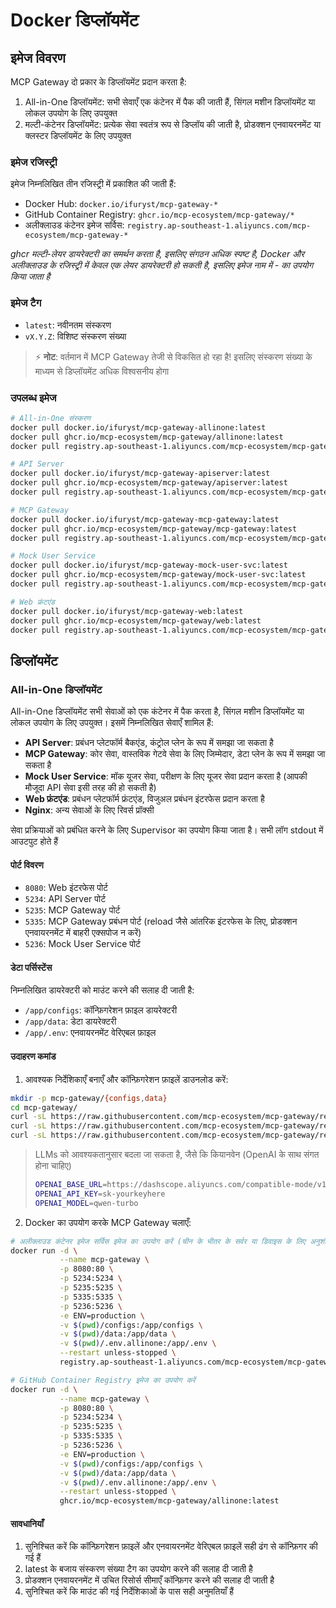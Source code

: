 # Docker डिप्लॉयमेंट

## इमेज विवरण

MCP Gateway दो प्रकार के डिप्लॉयमेंट प्रदान करता है:
1. All-in-One डिप्लॉयमेंट: सभी सेवाएँ एक कंटेनर में पैक की जाती हैं, सिंगल मशीन डिप्लॉयमेंट या लोकल उपयोग के लिए उपयुक्त
2. मल्टी-कंटेनर डिप्लॉयमेंट: प्रत्येक सेवा स्वतंत्र रूप से डिप्लॉय की जाती है, प्रोडक्शन एनवायरनमेंट या क्लस्टर डिप्लॉयमेंट के लिए उपयुक्त

### इमेज रजिस्ट्री

इमेज निम्नलिखित तीन रजिस्ट्री में प्रकाशित की जाती हैं:
- Docker Hub: `docker.io/ifuryst/mcp-gateway-*`
- GitHub Container Registry: `ghcr.io/mcp-ecosystem/mcp-gateway/*`
- अलीक्लाउड कंटेनर इमेज सर्विस: `registry.ap-southeast-1.aliyuncs.com/mcp-ecosystem/mcp-gateway-*`

*ghcr मल्टी-लेयर डायरेक्टरी का समर्थन करता है, इसलिए संगठन अधिक स्पष्ट है, Docker और अलीक्लाउड के रजिस्ट्री में केवल एक लेयर डायरेक्टरी हो सकती है, इसलिए इमेज नाम में - का उपयोग किया जाता है*

### इमेज टैग

- `latest`: नवीनतम संस्करण
- `vX.Y.Z`: विशिष्ट संस्करण संख्या

> ⚡ **नोट**: वर्तमान में MCP Gateway तेजी से विकसित हो रहा है! इसलिए संस्करण संख्या के माध्यम से डिप्लॉयमेंट अधिक विश्वसनीय होगा

### उपलब्ध इमेज

```bash
# All-in-One संस्करण
docker pull docker.io/ifuryst/mcp-gateway-allinone:latest
docker pull ghcr.io/mcp-ecosystem/mcp-gateway/allinone:latest
docker pull registry.ap-southeast-1.aliyuncs.com/mcp-ecosystem/mcp-gateway-allinone:latest

# API Server
docker pull docker.io/ifuryst/mcp-gateway-apiserver:latest
docker pull ghcr.io/mcp-ecosystem/mcp-gateway/apiserver:latest
docker pull registry.ap-southeast-1.aliyuncs.com/mcp-ecosystem/mcp-gateway-apiserver:latest

# MCP Gateway
docker pull docker.io/ifuryst/mcp-gateway-mcp-gateway:latest
docker pull ghcr.io/mcp-ecosystem/mcp-gateway/mcp-gateway:latest
docker pull registry.ap-southeast-1.aliyuncs.com/mcp-ecosystem/mcp-gateway-mcp-gateway:latest

# Mock User Service
docker pull docker.io/ifuryst/mcp-gateway-mock-user-svc:latest
docker pull ghcr.io/mcp-ecosystem/mcp-gateway/mock-user-svc:latest
docker pull registry.ap-southeast-1.aliyuncs.com/mcp-ecosystem/mcp-gateway-mock-user-svc:latest

# Web फ्रंटएंड
docker pull docker.io/ifuryst/mcp-gateway-web:latest
docker pull ghcr.io/mcp-ecosystem/mcp-gateway/web:latest
docker pull registry.ap-southeast-1.aliyuncs.com/mcp-ecosystem/mcp-gateway-web:latest
```

## डिप्लॉयमेंट

### All-in-One डिप्लॉयमेंट

All-in-One डिप्लॉयमेंट सभी सेवाओं को एक कंटेनर में पैक करता है, सिंगल मशीन डिप्लॉयमेंट या लोकल उपयोग के लिए उपयुक्त। इसमें निम्नलिखित सेवाएँ शामिल हैं:
- **API Server**: प्रबंधन प्लेटफॉर्म बैकएंड, कंट्रोल प्लेन के रूप में समझा जा सकता है
- **MCP Gateway**: कोर सेवा, वास्तविक गेटवे सेवा के लिए जिम्मेदार, डेटा प्लेन के रूप में समझा जा सकता है
- **Mock User Service**: मॉक यूजर सेवा, परीक्षण के लिए यूजर सेवा प्रदान करता है (आपकी मौजूदा API सेवा इसी तरह की हो सकती है)
- **Web फ्रंटएंड**: प्रबंधन प्लेटफॉर्म फ्रंटएंड, विजुअल प्रबंधन इंटरफेस प्रदान करता है
- **Nginx**: अन्य सेवाओं के लिए रिवर्स प्रॉक्सी

सेवा प्रक्रियाओं को प्रबंधित करने के लिए Supervisor का उपयोग किया जाता है। सभी लॉग stdout में आउटपुट होते हैं

#### पोर्ट विवरण

- `8080`: Web इंटरफेस पोर्ट
- `5234`: API Server पोर्ट
- `5235`: MCP Gateway पोर्ट
- `5335`: MCP Gateway प्रबंधन पोर्ट (reload जैसे आंतरिक इंटरफेस के लिए, प्रोडक्शन एनवायरनमेंट में बाहरी एक्सपोज न करें)
- `5236`: Mock User Service पोर्ट

#### डेटा पर्सिस्टेंस

निम्नलिखित डायरेक्टरी को माउंट करने की सलाह दी जाती है:
- `/app/configs`: कॉन्फ़िगरेशन फ़ाइल डायरेक्टरी
- `/app/data`: डेटा डायरेक्टरी
- `/app/.env`: एनवायरनमेंट वेरिएबल फ़ाइल

#### उदाहरण कमांड

1. आवश्यक निर्देशिकाएँ बनाएँ और कॉन्फ़िगरेशन फ़ाइलें डाउनलोड करें:

```bash
mkdir -p mcp-gateway/{configs,data}
cd mcp-gateway/
curl -sL https://raw.githubusercontent.com/mcp-ecosystem/mcp-gateway/refs/heads/main/configs/apiserver.yaml -o configs/apiserver.yaml
curl -sL https://raw.githubusercontent.com/mcp-ecosystem/mcp-gateway/refs/heads/main/configs/mcp-gateway.yaml -o configs/mcp-gateway.yaml
curl -sL https://raw.githubusercontent.com/mcp-ecosystem/mcp-gateway/refs/heads/main/.env.example -o .env.allinone
```

> LLMs को आवश्यकतानुसार बदला जा सकता है, जैसे कि कियानवेन (OpenAI के साथ संगत होना चाहिए)
> ```bash
> OPENAI_BASE_URL=https://dashscope.aliyuncs.com/compatible-mode/v1/
> OPENAI_API_KEY=sk-yourkeyhere
> OPENAI_MODEL=qwen-turbo
> ```

2. Docker का उपयोग करके MCP Gateway चलाएँ:

```bash
# अलीक्लाउड कंटेनर इमेज सर्विस इमेज का उपयोग करें (चीन के भीतर के सर्वर या डिवाइस के लिए अनुशंसित)
docker run -d \
           --name mcp-gateway \
           -p 8080:80 \
           -p 5234:5234 \
           -p 5235:5235 \
           -p 5335:5335 \
           -p 5236:5236 \
           -e ENV=production \
           -v $(pwd)/configs:/app/configs \
           -v $(pwd)/data:/app/data \
           -v $(pwd)/.env.allinone:/app/.env \
           --restart unless-stopped \
           registry.ap-southeast-1.aliyuncs.com/mcp-ecosystem/mcp-gateway-allinone:latest

# GitHub Container Registry इमेज का उपयोग करें
docker run -d \
           --name mcp-gateway \
           -p 8080:80 \
           -p 5234:5234 \
           -p 5235:5235 \
           -p 5335:5335 \
           -p 5236:5236 \
           -e ENV=production \
           -v $(pwd)/configs:/app/configs \
           -v $(pwd)/data:/app/data \
           -v $(pwd)/.env.allinone:/app/.env \
           --restart unless-stopped \
           ghcr.io/mcp-ecosystem/mcp-gateway/allinone:latest
```

#### सावधानियाँ

1. सुनिश्चित करें कि कॉन्फ़िगरेशन फ़ाइलें और एनवायरनमेंट वेरिएबल फ़ाइलें सही ढंग से कॉन्फ़िगर की गई हैं
2. latest के बजाय संस्करण संख्या टैग का उपयोग करने की सलाह दी जाती है
3. प्रोडक्शन एनवायरनमेंट में उचित रिसोर्स सीमाएँ कॉन्फ़िगर करने की सलाह दी जाती है
4. सुनिश्चित करें कि माउंट की गई निर्देशिकाओं के पास सही अनुमतियाँ हैं 